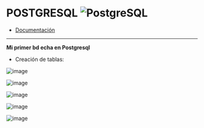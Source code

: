 # __POSTGRESQL__  ![PostgreSQL](https://user-images.githubusercontent.com/99162884/168939784-9b950068-120b-43f0-b1f9-e83ec0aaa993.png)
 


- [Documentación](https://www.postgresql.org/docs/)


---


__Mi primer bd echa en Postgresql__


- Creación de tablas:

![image](https://user-images.githubusercontent.com/99162884/168023370-21ecfb87-e793-4a21-95e5-8ea4fb04eb6a.png)


![image](https://user-images.githubusercontent.com/99162884/168023673-22e49b28-321d-43b8-9d9f-8a948cd8d09f.png)


![image](https://user-images.githubusercontent.com/99162884/168024085-9edffa0e-b240-4f0b-9e84-7150429c4a02.png)


![image](https://user-images.githubusercontent.com/99162884/168024132-9028f286-4b6e-48b5-8a40-9e9fbbe57ebf.png)


![image](https://user-images.githubusercontent.com/99162884/168024286-4862db60-e764-4466-9060-22072dd25972.png)
